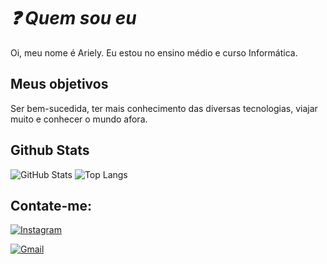 # *❓ Quem sou eu*
 Oi, meu nome é Ariely. Eu estou no ensino médio e curso Informática. <br>
 
## Meus objetivos
Ser bem-sucedida, ter mais conhecimento das diversas tecnologias, viajar muito e conhecer o mundo afora.

## Github Stats
![GitHub Stats](https://github-readme-stats.vercel.app/api?username=ArielyZX&theme=transparent&bg_color=000&border_color=a366ff&show_icons=true&icon_color=a366ff&title_color=a366ff&text_color=FFF)
![Top Langs](https://github-readme-stats-git-masterrstaa-rickstaa.vercel.app/api/top-langs/?username=ArielyZX&bg_color=000&border_color=a366ff&title_color=a366ff&text_color=FFF)
## Contate-me: 
[![Instagram](https://img.shields.io/badge/-Instagram-001?style=for-the-badge&logo=instagram&logoColor=9900cc&color:e6e6e6)](https://www.instagram.com/elicosmaker/)

[![Gmail](https://img.shields.io/badge/Gmail-001?style=for-the-badge&logo=gmail&logoColor=730099&color:e6e6e6)](mailto:arielyoliveira1205@gmail.com)





<!---
ArielyZX/ArielyZX is a ✨ special ✨ repository because its `README.md` (this file) appears on your GitHub profile.
You can click the Preview link to take a look at your changes.
--->

